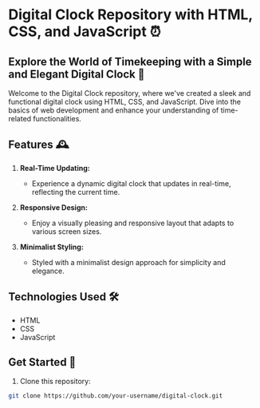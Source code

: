 # Digital Clock Repository with HTML, CSS, and JavaScript ⏰

## Explore the World of Timekeeping with a Simple and Elegant Digital Clock 🚀

Welcome to the Digital Clock repository, where we've created a sleek and functional digital clock using HTML, CSS, and JavaScript. Dive into the basics of web development and enhance your understanding of time-related functionalities.

## Features 🕰️

1. **Real-Time Updating:**
   - Experience a dynamic digital clock that updates in real-time, reflecting the current time.

2. **Responsive Design:**
   - Enjoy a visually pleasing and responsive layout that adapts to various screen sizes.

3. **Minimalist Styling:**
   - Styled with a minimalist design approach for simplicity and elegance.

## Technologies Used 🛠️

- HTML
- CSS
- JavaScript

## Get Started 🚀

1. Clone this repository:

```bash
git clone https://github.com/your-username/digital-clock.git
